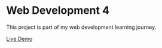 # Web Development 4

This project is part of my web development learning journey.

[Live Demo](https://leeeshart.github.io/My-Wed-development-journey/web%20development%204/)
